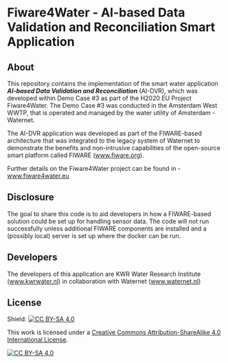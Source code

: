 # Fiware4Water - AI-based Data Validation and Reconciliation Smart Application

## About

This repository contains the implementation of the smart water application ***AI-based 
Data Validation and Reconciliation*** (AI-DVR), which was developed within Demo Case #3 as part of 
the H2020 EU Project Fiware4Water. The Demo Case #3 was conducted in the Amsterdam West 
WWTP, that is operated and managed by the water utility of Amsterdam - Waternet. 

The AI-DVR application was developed as part of the FIWARE-based architecture that was
integrated to the legacy system of Waternet to demonstrate the benefits and non-intrusive 
capabilities of the open-source smart platform called FIWARE (www.fiware.org).

Further details on the Fiware4Water project can be found in - www.fiware4water.eu

## Disclosure
The goal to share this code is to aid developers in how a FIWARE-based solution could be set up for 
handling sensor data. The code will not run successfully unless additional FIWARE components are 
installed and a (possibly local) server is set up where the docker can be run. 

## Developers

The developers of this application are KWR Water Research Institute (www.kwrwater.nl) in 
collaboration with Waternet (www.waternet.nl)

## License

Shield: [![CC BY-SA 4.0][cc-by-sa-shield]][cc-by-sa]

This work is licensed under a
[Creative Commons Attribution-ShareAlike 4.0 International License][cc-by-sa].

[![CC BY-SA 4.0][cc-by-sa-image]][cc-by-sa]

[cc-by-sa]: http://creativecommons.org/licenses/by-sa/4.0/
[cc-by-sa-image]: https://licensebuttons.net/l/by-sa/4.0/88x31.png
[cc-by-sa-shield]: https://img.shields.io/badge/License-CC%20BY--SA%204.0-lightgrey.svg